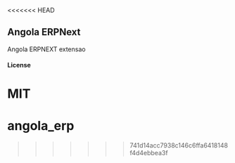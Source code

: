 <<<<<<< HEAD
## Angola ERPNext

Angola ERPNEXT extensao

#### License

MIT
=======
# angola_erp
>>>>>>> 741d14acc7938c146c6ffa6418148f4d4ebbea3f
